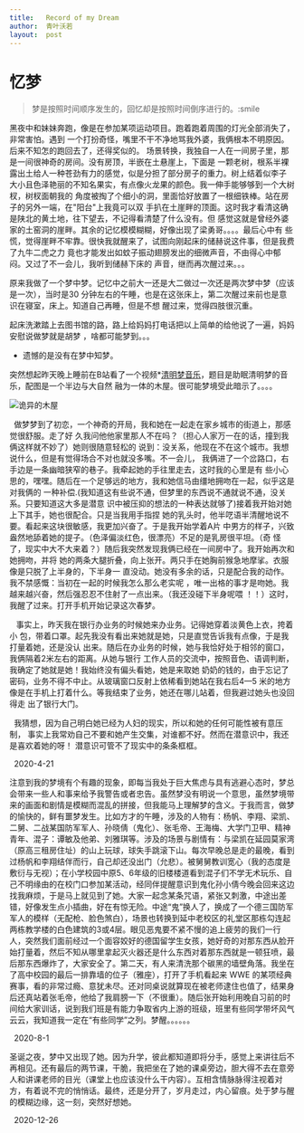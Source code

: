 ```yaml
---
title:   Record of my Dream
author:  青叶沃若
layout:  post
---
```


# 忆梦
  > 梦是按照时间顺序发生的，回忆却是按照时间倒序进行的。:smile

黑夜中和妹妹奔跑，像是在参加某项运动项目。跑着跑着周围的灯光全部消失了，非常害怕。遇到
一个打扮奇怪，嘴里不干不净地骂我外婆，我俩根本不明原因。后来不知怎的跑回去了，还得奖似的。
场景转换，我独自一人在一间房子里，那是一间很神奇的房间。没有房顶，半嵌在土悬崖上，下面是
一颗老树，根系半裸露出土给人一种苍劲有力的感觉，似是分担了部分房子的重力。树上结着似李子
大小且色泽艳丽的不知名果实，有点像火龙果的颜色。我一伸手能够够到一个大树杈，树杈面朝我的
角度被掏了个细小的洞，里面恰好放置了一根细铁棒。站在房子的另外一端，在\"阳台\"上我竟可以双
手扒在土崖畔的顶面。这时我才看清这确是陕北的黄土地，往下望去，不记得看清楚了什么没有。但
感觉这就是曾经外婆家的土窑洞的崖畔。其余的记忆模模糊糊，好像出现了梁勇哥。。。。最后心中有
些慌，觉得崖畔不牢靠。很快我就醒来了，试图向刚起床的储赫说这件事，但是我费了九牛二虎之力
竟也才能发出如蚊子振动翅膀发出的细微声音，不由得心中郁闷。又过了不一会儿，我听到储赫下床的
声音，继而再次醒过来。。。

原来我做了一个梦中梦。记忆中之前大一还是大二做过一次还是两次梦中梦（应该是一次），当时是30
分钟左右的午睡，也是在这张床上，第二次醒过来前也是意识在寝室，床上。知道自己再睡，但是不想
醒过来，觉得四肢很沉重。

起床洗漱踏上去图书馆的路，路上给妈妈打电话把以上简单的给他说了一遍，妈妈安慰说做梦就是胡梦
，啥都可能梦到。。。

 * 遗憾的是没有在梦中知梦。

突然想起昨天晚上睡前在B站看了一个视频*[清明梦音乐](https://www.bilibili.com/video/av31839750?t=53)，题目是助眠清明梦的音乐，配图是一个半边与大自然
融为一体的木屋。很可能梦境受此暗示了。。。。

![诡异的木屋](https://i1.hdslb.com/bfs/archive/2d5b987e7ab5a4511fc4e728cb640dd5c77e5e3b.jpg@200w_125h.webp)

&nbsp;&nbsp;做梦梦到了初恋，一个神奇的开局，我和她在一起走在家乡城市的街道上，那感觉很舒服。走了好
久我问他他家里那人不在吗？（担心人家万一在的话，撞到我俩这样就不妙了）她则很随意轻松的
说到：没关系，他现在不在这个城市。我想说什么，但是有觉得场合不对也就没多嘴。不一会儿，
我俩进了一个岔路口，右手边是一条幽暗狭窄的巷子。我牵起她的手往里走去，这时我的心里是有
些小心思的，嘿嘿。随后在一个足够远的地方，我和她信马由缰地拥吻在一起，似乎这是对我俩的
一种补偿.(我知道这有些说不通，但梦里的东西说不通就说不通，没关系。只要知道这大多是潜意
识中被压抑的想法的一种表达就够了)接着我开始对她上下其手，她也很配合。只是当我用手指捏
她的乳头时，他半呓语半清醒地说不要。看起来这块很敏感，我更加兴奋了。于是我开始学着A片
中男方的样子，兴致盎然地舔着她的提子。（色泽偏淡红色，很漂亮）不足的是乳房很平坦。（奇
怪了，现实中大不大来着？）随后我突然发现我俩已经在一间房中了。我开始再次和她拥吻，并将
她的两条大腿折叠，向上张开。两只手在她胸前猴急地摩挲。衣服像是只脱了上半身的，下半身一
直没动。她没有多余的话，只是配合我的动作。我不禁感慨：当初在一起的时候我怎么那么老实呢
，唯一出格的事才是吻她。我越来越兴奋，然后强忍忍不住射了一点出来。（我还没碰下半身呢喂
！！）这时，我醒了过来。打开手机开始记录这次春梦。

&nbsp;&nbsp; 事实上，昨天我在银行办业务的时候她来办业务。记得她穿着淡黄色上衣，挎着小
包，带着口罩。起先我没有看出来她就是她，只是直觉告诉我有点像，于是我打量着她，还是没认
出来。随后在办业务的时候，她与我恰好处于相邻的窗口，我俩隔着2米左右的距离。从她与银行
工作人员的交流中，按照音色、语调判断，我确定了她就是她！我始终没有偏头看她，她是来取她
奶奶的钱的，由于忘记了密码，业务不得不中止。从玻璃窗口反射上依稀看到她站在我右后4—5
米的地方像是在手机上打着什么。等我结束了业务，她还在哪儿站着，但我避过她头也没回得走
出了银行大门。

&nbsp;&nbsp;我猜想，因为自己明白她已经为人妇的现实，所以和她的任何可能性被有意压制，
事实上我常劝自己不要和她产生交集，对谁都不好。然而在潜意识中，我还是喜欢着她的呀！
潜意识可管不了现实中的条条框框。

&nbsp;&nbsp;2020-4-21

注意到我的梦境有个有趣的现象，即每当我处于巨大焦虑与具有逃避心态时，梦总会带来一些人和事来给予我警告或者忠告。虽然梦没有明说一个意思，虽然梦境带来的画面和剧情是模糊而混乱的拼接，但我能马上理解梦的含义。于我而言，做梦的愉快的，鲜有噩梦发生。比如方才的午睡，涉及的人物有：杨帆、李翔、梁凯、二舅、二战某国防军军人、孙晓倩（鬼化）、张毛帝、王海梅、大学门卫甲、精神青年、混子：谭敏及他弟、刘雅琪等。涉及的场景与剧情有：与梁凯在延园莫家湾（原高三租房住址）的山上玩球，球失手跳滚下山。每次早晚总是走的最晚，看到过杨帆和李翔结伴而行，自己却还没出门（允悲）。被舅舅教训宽心（我的态度是敷衍与无视）；在小学校园中原5、6年级的旧楼楼道看到混子们不学无术玩乐、自己不明缘由的在校门口参加某活动，经同伴提醒意识到鬼化孙小倩今晚会回来这边找我麻烦，于是马上就见到了她。大家一起念某条咒语，紧张又刺激，中途出差错，好像发生点小插曲，好在有惊无险。中途“鬼”换人了，换成了一个德三国防军军人的模样（无配枪、脸色煞白），场景也转换到延中老校区的礼堂区那栋勾连起两栋教学楼的白色建筑的3或4层。眼见恶鬼要不紧不慢的追上疲劳的我们一行人，突然我们面前经过一个面容姣好的德国留学生女孩，她好奇的对那东西从脸开始打量着，然后不知从哪里拿起灭火器还是什么东西对着那东西就是一顿狂喷，最后那东西爆炸了，大家安全了。第二天，有人来清洗那个碳黑的墙壁角落。我坐在了高中校园的最后一排靠墙的位子（雅座），打开了手机看起来 WWE 的某项经典赛事，看的非常过瘾、意犹未尽。还对同桌说就算现在被老师逮住也值了，结果身后还真站着张毛帝，他给了我肩膀一下（不很重）。随后张开始利用晚自习前的时间给大家训话，说到我们班是有能力争取省内上游的班级，班里有些同学带坏风气云云，我知道我一定在“有些同学”之列。梦醒。。。。。。

&nbsp;&nbsp;2020-8-1

圣诞之夜，梦中又出现了她。因为升学，彼此都知道即将分手，感觉上来讲往后不再相见。还有最后的两节课，干脆，我把坐在了她的课桌旁边，胆大得不去在意旁人和讲课老师的目光（课堂上也应该没什么干内容）。互相含情脉脉得注视着对方，有着说不完的悄悄话。最终，还是分开了，岁月走过，内心留痕。处于梦与醒的模糊边缘，这一刻，突然好想她。

&nbsp;&nbsp;2020-12-26
